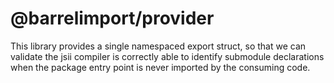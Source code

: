 # @barrelimport/provider

This library provides a single namespaced export struct, so that we can validate
the jsii compiler is correctly able to identify submodule declarations when the
package entry point is never imported by the consuming code.
